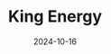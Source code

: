 ---  
layout: startup_page  
title: "King Energy"  
id: "kingenergy.com"  
permalink: "/kingenergykingenergy.com10162024/"  
website: "https://www.kingenergy.com/"  
funding_round: ""  
funding_amount: "$10M"  
investors: "ArcTern Ventures, Blackhorn Ventures, Active Impact Investments, Next Frontier Capital"  
about: "King Energy provides solar energy solutions for multi-tenant commercial properties. Their innovative OneBill platform optimizes energy allocation and billing, offering financial value to both tenants and property owners. The company aims to bring solar to every commercial rooftop by providing a turnkey approach that simplifies the adoption of clean energy."  
markets: "Renewable Energy, Cleantech, Commercial Real Estate, Environmental Services, Energy, Solar"  
hq: "Durango, Colorado, United States"  
founded_year: "2019"  
linkedin: "https://www.linkedin.com/company/king-energy"  
twitter: "https://twitter.com/king_energy_usa"  
instagram: ""  
facebook: "https://www.facebook.com/KingEnergyUSA"  
crunchbase: "https://www.crunchbase.com/organization/king-energy-services"  
pitchbook: "https://pitchbook.com/profiles/company/123823-18"  

date_display: "16-Oct-2024"  
date: "2024-10-16"

# SEO Optimization  
meta_title: "King Energy -  Funding ($10M)"  
meta_description: "King Energy, King Energy provides solar energy solutions for multi-tenant commercial properties. Their innovative OneBill platform optimizes energy allocation and ..."  
meta_keywords: "King Energy, Renewable Energy, Cleantech, Commercial Real Estate, Environmental Services, Energy, Solar,  funding"  
canonical_url: "https://startup.projectstartups.com/kingenergykingenergy.com10162024/"  
---